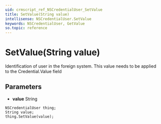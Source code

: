 ```yaml
---
uid: crmscript_ref_NSCredentialUser_SetValue
title: SetValue(String value)
intellisense: NSCredentialUser.SetValue
keywords: NSCredentialUser, GetValue
so.topic: reference
---
```


# SetValue(String value)

Identification of user in the foreign system.  This value needs to be applied to the Credential.Value field

## Parameters

* **value** String

```crmscript
NSCredentialUser thing;
String value;
thing.SetValue(value);
```

